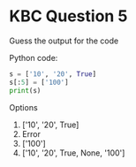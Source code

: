 # KBC Question 5

Guess the output for the code

Python code:

```py
s = ['10', '20', True]
s[:5] = ['100']
print(s)
```

Options

1. ['10', '20', True]
2. Error
3. ['100']
4. ['10', '20', True, None, '100']
